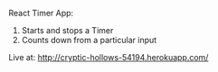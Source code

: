 React Timer App:

1. Starts and stops a Timer
2. Counts down from a particular input

Live at: http://cryptic-hollows-54194.herokuapp.com/

